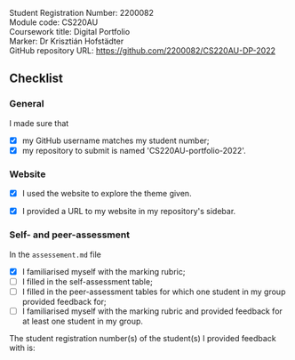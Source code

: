 Student Registration Number: 2200082    
Module code: CS220AU  
Coursework title: Digital Portfolio  
Marker: Dr Krisztián Hofstädter  
GitHub repository URL: https://github.com/2200082/CS220AU-DP-2022   

## Checklist
<!-- #todo : complete the checklist below by simply replacing the space with an 'x' as seen in the first checkpoint below. --> 

### General
I made sure that

- [x] my GitHub username matches my student number;
- [x] my repository to submit is named 'CS220AU-portfolio-2022'.

### Website
- [x] I used the website to explore the theme given.
- [x] I provided a URL to my website in my repository's sidebar.


### Self- and peer-assessment
In the `assessement.md` file

- [x] I familiarised myself with the marking rubric;
- [ ] I filled in the self-assessment table;
- [ ] I filled in the peer-assessment tables for which one student in my group provided feedback for;
- [ ] I familiarised myself with the marking rubric and provided feedback for at least one student in my group.

The student registration number(s) of the student(s) I provided feedback with is: <!-- #todo : add your classmate's student number -->  

<!-- #todo : 
- delete all unnecessary HTML comments in this file 
- download this .md file to your computer
- rename the downloaded file and rename it so that they show your student number e.g. `0610279-dp-checklist.md` 
- submit this file on FASER
- relax
-->

